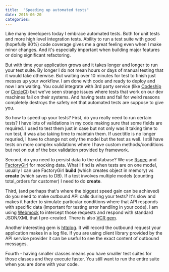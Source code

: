 ```yaml
---
title:  "Speeding up automated tests"
date: 2015-06-20
categories:
---
```


Like many developers today I embrace automated tests.  Both for unit tests and more high level integration tests.  Ability to run a test suite with good (hopefully 90%) code coverage gives me a great feeling even when I make minor changes.  And it's especially important when building major features or doing significant refactoring.

But with time your application grows and it takes longer and longer to run your test suite.  By longer I do not mean hours or days of manual testing that it would take otherwise.  But waiting over 10 minutes for test to finish just messes up your workflow.  I am done with code and ready to deploy and now I am waiting.  You could integrate with 3rd party service (like [Codeship](https://codeship.com/) or [CircleCI](https://circleci.com/)) but we've seen strange issues where tests that work on our dev machines fail on their systems.  And having tests and fail for weird reasons completely destroys the safety net that automated tests are suppose to give you.

So how to speed up your tests?  First, do you really need to run certain tests?  I have lots of validations in my code making sure that some fields are required.  I used to test them just in case but not only was it taking time to run test, it was also taking time to maintain them.  If user.title is no longer requried, I have to change not only the model but the test as well.  I still have tests on more complex validations where I have custom methods/conditions but not on out of the box validation provided by framework.

Second, do you need to persist data to the database?  We use [Rspec](https://github.com/rspec/rspec-rails) and [FactoryGirl](https://github.com/thoughtbot/factory_girl_rails) for mocking data.  What I find is when tests are on one model, usually I can use FactoryGirl **build** (which creates object in memory) vs **create** (which saves to DB).  If a test involves multiple models (counting total_orders for customer) I need to do **create**.

Third, (and perhaps that's where the biggest speed gain can be achieved) do you need to make outbound API calls during your tests?  It's slow and makes it harder to simulate particular conditions where that API responds with specific data (important for testing error handling in your code). I am using [Webmock](https://github.com/bblimke/webmock) to intercept those requests and respond with standard JSON/XML that I pre-created.  There is also [VCR gem](https://github.com/vcr/vcr).

Another interesting gem is [httplog](https://github.com/trusche/httplog).  It will record the outbound request your application makes in a log file.  If you are using client library provided by the API service provider it can be useful to see the exact content of outbound messages.

Fourth - having smaller classes means you have smaller test suites for those classes and they execute faster.  You still want to run the entire suite when you are done with your code.